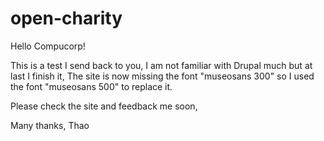# open-charity
Hello Compucorp!

This is a test I send back to you, I am not familiar with Drupal much but at last I finish it, 
The site is now missing the font "museosans 300" so I used the font "museosans 500" to replace it. 

Please check the site and feedback me soon, 

Many thanks,
Thao
